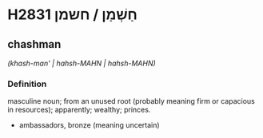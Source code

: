 # H2831 חַשְׁמַן / חשמן

## chashman

_(khash-man' | hahsh-MAHN | hahsh-MAHN)_

### Definition

masculine noun; from an unused root (probably meaning firm or capacious in resources); apparently; wealthy; princes.

- ambassadors, bronze (meaning uncertain)
